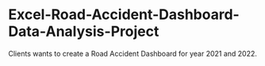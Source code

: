# Excel-Road-Accident-Dashboard-Data-Analysis-Project
Clients wants to create a Road Accident Dashboard for year 2021 and 2022.
